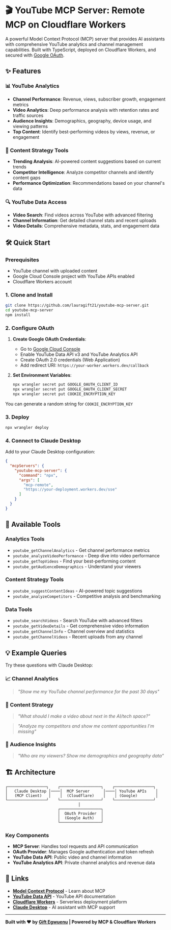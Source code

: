 # 🎬 YouTube MCP Server: Remote MCP on Cloudflare Workers

A powerful Model Context Protocol (MCP) server that provides AI assistants with comprehensive YouTube analytics and channel management capabilities. Built with TypeScript, deployed on Cloudflare Workers, and secured with [Google OAuth](https://github.com/cloudflare/ai/tree/main/demos/remote-mcp-google-oauth).

## ✨ Features

### 📊 **YouTube Analytics**
- **Channel Performance**: Revenue, views, subscriber growth, engagement metrics
- **Video Analytics**: Deep performance analysis with retention rates and traffic sources  
- **Audience Insights**: Demographics, geography, device usage, and viewing patterns
- **Top Content**: Identify best-performing videos by views, revenue, or engagement

### 🎯 **Content Strategy Tools**
- **Trending Analysis**: AI-powered content suggestions based on current trends
- **Competitor Intelligence**: Analyze competitor channels and identify content gaps
- **Performance Optimization**: Recommendations based on your channel's data

### 🔍 **YouTube Data Access**
- **Video Search**: Find videos across YouTube with advanced filtering
- **Channel Information**: Get detailed channel stats and recent uploads
- **Video Details**: Comprehensive metadata, stats, and engagement data

## 🛠️ Quick Start

### Prerequisites
- YouTube channel with uploaded content
- Google Cloud Console project with YouTube APIs enabled
- Cloudflare Workers account

### 1. Clone and Install
```bash
git clone https://github.com/lauragift21/youtube-mcp-server.git
cd youtube-mcp-server
npm install
```

### 2. Configure OAuth
1. **Create Google OAuth Credentials**:
   - Go to [Google Cloud Console](https://console.cloud.google.com/)
   - Enable YouTube Data API v3 and YouTube Analytics API
   - Create OAuth 2.0 credentials (Web Application)
   - Add redirect URI: `https://your-worker.workers.dev/callback`

2. **Set Environment Variables**:
   ```bash
   npx wrangler secret put GOOGLE_OAUTH_CLIENT_ID
   npx wrangler secret put GOOGLE_OAUTH_CLIENT_SECRET
   npx wrangler secret put COOKIE_ENCRYPTION_KEY
   ```
You can generate a random string for `COOKIE_ENCRYPTION_KEY`

### 3. Deploy
```bash
npx wrangler deploy
```

### 4. Connect to Claude Desktop

Add to your Claude Desktop configuration:

```json
{
  "mcpServers": {
    "youtube-mcp-server": {
      "command": "npx",
      "args": [
        "mcp-remote",
        "https://your-deployment.workers.dev/sse"
      ]
    }
  }
}
```

## 🔧 Available Tools

### Analytics Tools
- `youtube_getChannelAnalytics` - Get channel performance metrics
- `youtube_analyzeVideoPerformance` - Deep dive into video performance
- `youtube_getTopVideos` - Find your best-performing content
- `youtube_getAudienceDemographics` - Understand your viewers

### Content Strategy Tools  
- `youtube_suggestContentIdeas` - AI-powered topic suggestions
- `youtube_analyzeCompetitors` - Competitive analysis and benchmarking

### Data Tools
- `youtube_searchVideos` - Search YouTube with advanced filters
- `youtube_getVideoDetails` - Get comprehensive video information
- `youtube_getChannelInfo` - Channel overview and statistics
- `youtube_getChannelVideos` - Recent uploads from any channel

## 💡 Example Queries

Try these questions with Claude Desktop:

### **📈 Channel Analytics**
> *"Show me my YouTube channel performance for the past 30 days"*

### **🎯 Content Strategy**  
> *"What should I make a video about next in the AI/tech space?"*

> *"Analyze my competitors and show me content opportunities I'm missing"*

### **👥 Audience Insights**
> *"Who are my viewers? Show me demographics and geography data"*

## 🏗️ Architecture

```
┌─────────────────┐    ┌──────────────────┐    ┌─────────────────┐
│   Claude Desktop │────│  MCP Server      │────│ YouTube APIs    │
│   (MCP Client)   │    │  (Cloudflare)    │    │ (Google)        │
└─────────────────┘    └──────────────────┘    └─────────────────┘
                                │
                       ┌──────────────────┐
                       │  OAuth Provider  │
                       │  (Google Auth)   │
                       └──────────────────┘
```

### Key Components
- **MCP Server**: Handles tool requests and API communication
- **OAuth Provider**: Manages Google authentication and token refresh
- **YouTube Data API**: Public video and channel information
- **YouTube Analytics API**: Private channel analytics and revenue data

## 🔗 Links

- **[Model Context Protocol](https://modelcontextprotocol.io/)** - Learn about MCP
- **[YouTube Data API](https://developers.google.com/youtube/v3)** - YouTube API documentation
- **[Cloudflare Workers](https://workers.cloudflare.com/)** - Serverless deployment platform
- **[Claude Desktop](https://claude.ai/desktop)** - AI assistant with MCP support

---

**Built with ❤️ by [Gift Egwuenu](https://github.com/lauragift21) | Powered by MCP & Cloudflare Workers**
